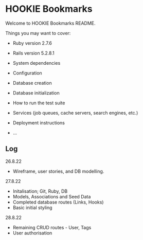 # HOOKIE Bookmarks

Welcome to HOOKIE Bookmarks README.

Things you may want to cover:

* Ruby version 2.7.6
* Rails version 5.2.8.1
 
* System dependencies

* Configuration

* Database creation

* Database initialization

* How to run the test suite

* Services (job queues, cache servers, search engines, etc.)

* Deployment instructions

* ...

## Log ##

26.8.22
  * Wireframe, user stories, and DB modelling.

27.8.22
 * Initalisation; Git, Ruby, DB
 * Models, Associations and Seed Data
 * Completed database routes (Links, Hooks)
 * Basic initial styling

 28.8.22
  * Remaining CRUD routes - User, Tags
  * User authorisation



